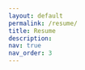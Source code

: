 ```yaml
---
layout: default
permalink: /resume/
title: Resume
description:
nav: true
nav_order: 3
---
```


<script>
    window.location.replace("/assets/pdf/Ghatge, Saudamini_robotics_resume.pdf");
</script>
